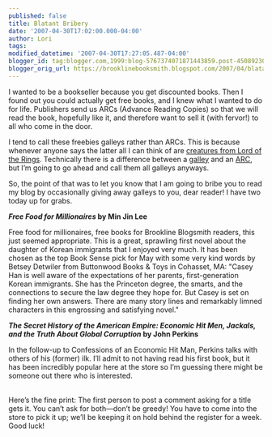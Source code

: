 ```yaml
---
published: false
title: Blatant Bribery
date: '2007-04-30T17:02:00.000-04:00'
author: Lori
tags:
modified_datetime: '2007-04-30T17:27:05.487-04:00'
blogger_id: tag:blogger.com,1999:blog-5767374071871443859.post-4508923018420979606
blogger_orig_url: https://brooklinebooksmith.blogspot.com/2007/04/blatant-bribery.html
---
```

I wanted to be a bookseller because you get discounted books. Then I found out you could actually get free books, and I knew what I wanted to do for life. Publishers send us ARCs (Advance Reading Copies) so that we will read the book, hopefully like it, and therefore want to sell it (with fervor!) to all who come in the door.

I tend to call these freebies galleys rather than ARCs. This is because whenever anyone says the latter all I can think of are [creatures from Lord of the Rings](https://en.wikipedia.org/wiki/Orc_(Middle-earth)). Technically there is a difference between a [galley](https://en.wikipedia.org/wiki/Galley_proof) and an [ARC](https://en.wikipedia.org/wiki/Advance_reading_copy), but I’m going to go ahead and call them all galleys anyways.

So, the point of that was to let you know that I am going to bribe you to read my blog by occasionally giving away galleys to you, dear reader! I have two today up for grabs.

**_Free Food for Millionaires_ by Min Jin Lee**

Free food for millionaires, free books for Brookline Blogsmith readers, this just seemed appropriate. This is a great, sprawling first novel about the daughter of Korean immigrants that I enjoyed very much. It has been chosen as the top Book Sense pick for May with some very kind words by Betsey Detwiler from Buttonwood Books & Toys in Cohasset, MA: "Casey Han is well aware of the expectations of her parents, first-generation Korean immigrants. She has the Princeton degree, the smarts, and the connections to secure the law degree they hope for. But Casey is set on finding her own answers. There are many story lines and remarkably limned characters in this engrossing and satisfying novel."

**_The Secret History of the American Empire: Economic Hit Men, Jackals, and the Truth About Global Corruption_ by John Perkins**

In the follow-up to Confessions of an Economic Hit Man, Perkins talks with others of his (former) ilk. I’ll admit to not having read his first book, but it has been incredibly popular here at the store so I’m guessing there might be someone out there who is interested.</div><br /><div><br />Here’s the fine print: The first person to post a comment asking for a title gets it. You can’t ask for both—don’t be greedy! You have to come into the store to pick it up; we’ll be keeping it on hold behind the register for a week. Good luck!
